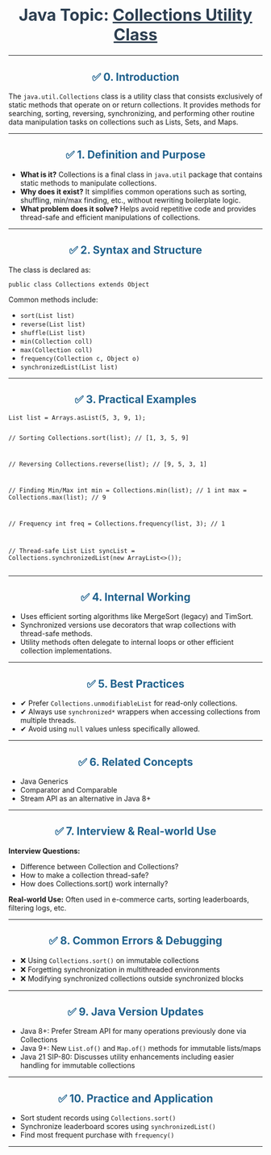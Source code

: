 <div align="center">
  <h1 style="color: #2C3E50; font-size: 32px;">Java Topic: <u>Collections Utility Class</u></h1>
</div>

---

<h2 style="color: #1F618D; text-align: center;">✅ 0. Introduction</h2>
<p>The <code>java.util.Collections</code> class is a utility class that consists exclusively of static methods that operate on or return collections. It provides methods for searching, sorting, reversing, synchronizing, and performing other routine data manipulation tasks on collections such as Lists, Sets, and Maps.</p>

---

<h2 style="color: #1F618D; text-align: center;">✅ 1. Definition and Purpose</h2>
<ul>
  <li><strong>What is it?</strong> Collections is a final class in <code>java.util</code> package that contains static methods to manipulate collections.</li>
  <li><strong>Why does it exist?</strong> It simplifies common operations such as sorting, shuffling, min/max finding, etc., without rewriting boilerplate logic.</li>
  <li><strong>What problem does it solve?</strong> Helps avoid repetitive code and provides thread-safe and efficient manipulations of collections.</li>
</ul>

---

<h2 style="color: #1F618D; text-align: center;">✅ 2. Syntax and Structure</h2>
<p>The class is declared as:</p>
<pre><code class="language-java">public class Collections extends Object</code></pre>
<p>Common methods include:</p>
<ul>
  <li><code>sort(List<T> list)</code></li>
  <li><code>reverse(List<?> list)</code></li>
  <li><code>shuffle(List<?> list)</code></li>
  <li><code>min(Collection<? extends T> coll)</code></li>
  <li><code>max(Collection<? extends T> coll)</code></li>
  <li><code>frequency(Collection<?> c, Object o)</code></li>
  <li><code>synchronizedList(List<T> list)</code></li>
</ul>

---

<h2 style="color: #1F618D; text-align: center;">✅ 3. Practical Examples</h2>
<pre><code class="language-java">List<Integer> list = Arrays.asList(5, 3, 9, 1);

// Sorting
Collections.sort(list); // [1, 3, 5, 9]

// Reversing
Collections.reverse(list); // [9, 5, 3, 1]

// Finding Min/Max
int min = Collections.min(list); // 1
int max = Collections.max(list); // 9

// Frequency
int freq = Collections.frequency(list, 3); // 1

// Thread-safe List
List<Integer> syncList = Collections.synchronizedList(new ArrayList<>());
</code></pre>

---

<h2 style="color: #1F618D; text-align: center;">✅ 4. Internal Working</h2>
<ul>
  <li>Uses efficient sorting algorithms like MergeSort (legacy) and TimSort.</li>
  <li>Synchronized versions use decorators that wrap collections with thread-safe methods.</li>
  <li>Utility methods often delegate to internal loops or other efficient collection implementations.</li>
</ul>

---

<h2 style="color: #1F618D; text-align: center;">✅ 5. Best Practices</h2>
<ul>
  <li>✔ Prefer <code>Collections.unmodifiableList</code> for read-only collections.</li>
  <li>✔ Always use <code>synchronized*</code> wrappers when accessing collections from multiple threads.</li>
  <li>✔ Avoid using <code>null</code> values unless specifically allowed.</li>
</ul>

---

<h2 style="color: #1F618D; text-align: center;">✅ 6. Related Concepts</h2>
<ul>
  <li>Java Generics</li>
  <li>Comparator and Comparable</li>
  <li>Stream API as an alternative in Java 8+</li>
</ul>

---

<h2 style="color: #1F618D; text-align: center;">✅ 7. Interview & Real-world Use</h2>
<p><strong>Interview Questions:</strong></p>
<ul>
  <li>Difference between Collection and Collections?</li>
  <li>How to make a collection thread-safe?</li>
  <li>How does Collections.sort() work internally?</li>
</ul>
<p><strong>Real-world Use:</strong> Often used in e-commerce carts, sorting leaderboards, filtering logs, etc.</p>

---

<h2 style="color: #1F618D; text-align: center;">✅ 8. Common Errors & Debugging</h2>
<ul>
  <li>❌ Using <code>Collections.sort()</code> on immutable collections</li>
  <li>❌ Forgetting synchronization in multithreaded environments</li>
  <li>❌ Modifying synchronized collections outside synchronized blocks</li>
</ul>

---

<h2 style="color: #1F618D; text-align: center;">✅ 9. Java Version Updates</h2>
<ul>
  <li>Java 8+: Prefer Stream API for many operations previously done via Collections</li>
  <li>Java 9+: New <code>List.of()</code> and <code>Map.of()</code> methods for immutable lists/maps</li>
  <li>Java 21 SIP-80: Discusses utility enhancements including easier handling for immutable collections</li>
</ul>

---

<h2 style="color: #1F618D; text-align: center;">✅ 10. Practice and Application</h2>
<ul>
  <li>Sort student records using <code>Collections.sort()</code></li>
  <li>Synchronize leaderboard scores using <code>synchronizedList()</code></li>
  <li>Find most frequent purchase with <code>frequency()</code></li>
</ul>

---

